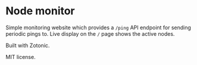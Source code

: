 Node monitor
============

Simple monitoring website which provides a `/ping` API endpoint for
sending periodic pings to. Live display on the `/` page shows the
active nodes.

Built with Zotonic.

MIT license.
